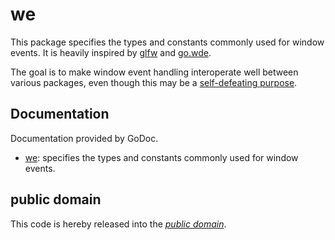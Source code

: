 we
==

This package specifies the types and constants commonly used for window events.
It is heavily inspired by [glfw][] and [go.wde][].

The goal is to make window event handling interoperate well between various
packages, even though this may be a [self-defeating purpose][].

[glfw]: https://github.com/glfw/glfw/
[go.wde]: https://github.com/skelterjohn/go.wde/
[self-defeating purpose]: https://xkcd.com/927/

Documentation
-------------

Documentation provided by GoDoc.

   - [we][]: specifies the types and constants commonly used for window events.

[we]: http://godoc.org/github.com/mewmew/we

public domain
-------------

This code is hereby released into the *[public domain][]*.

[public domain]: https://creativecommons.org/publicdomain/zero/1.0/
